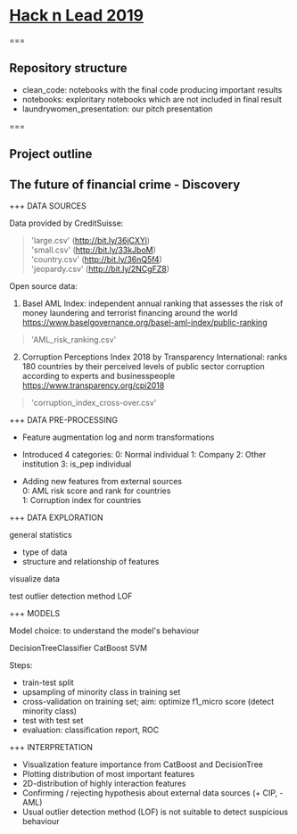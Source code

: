 # [Hack n Lead 2019](https://womenplusplus.ch/hacknlead)

===

## Repository structure

- clean_code: notebooks with the final code producing important results
- notebooks: exploritary notebooks which are not included in final result
- laundrywomen_presentation: our pitch presentation

===

## Project outline
## The future of financial crime - Discovery

+++
DATA SOURCES

Data provided by CreditSuisse:
> 'large.csv' (http://bit.ly/36jCXYi)    
> 'small.csv' (http://bit.ly/33kJboM)  
> 'country.csv' (http://bit.ly/36nQ5f4)  
> 'jeopardy.csv' (http://bit.ly/2NCgFZ8)

Open source data: 
1. Basel AML Index: independent annual ranking that assesses the risk of money laundering and terrorist financing around the world
https://www.baselgovernance.org/basel-aml-index/public-ranking
> 'AML_risk_ranking.csv'

2. Corruption Perceptions Index 2018 by Transparency International: ranks 180 countries by their perceived levels of public sector 
corruption according to experts and businesspeople
https://www.transparency.org/cpi2018
> 'corruption_index_cross-over.csv'


+++
DATA PRE-PROCESSING

- Feature augmentation
log and norm transformations

- Introduced 4 categories:
0: Normal individual
1: Company
2: Other institution
3: is_pep individual

- Adding new features from external sources   
0: AML risk score and rank for countries   
1: Corruption index for countries   


+++
DATA EXPLORATION

general statistics
- type of data
- structure and relationship of features

visualize data

test outlier detection method LOF

+++
MODELS

Model choice: to understand the model's behaviour

DecisionTreeClassifier
CatBoost
SVM

Steps:
- train-test split
- upsampling of minority class in training set
- cross-validation on training set; aim: optimize f1_micro score (detect minority class)
- test with test set
- evaluation: classification report, ROC

+++ 
INTERPRETATION

- Visualization feature importance from CatBoost and DecisionTree
- Plotting distribution of most important features
- 2D-distribution of highly interaction features
- Confirming / rejecting hypothesis about external data sources (+ CIP, - AML)
- Usual outlier detection method (LOF) is not suitable to detect suspicious behaviour
